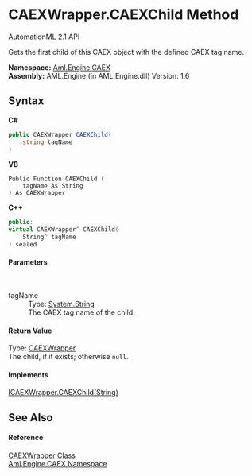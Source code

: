 # CAEXWrapper.CAEXChild Method 
AutomationML 2.1 API 

Gets the first child of this CAEX object with the defined CAEX tag name.

**Namespace:**&nbsp;<a href="N_Aml_Engine_CAEX">Aml.Engine.CAEX</a><br />**Assembly:**&nbsp;AML.Engine (in AML.Engine.dll) Version: 1.6

## Syntax

**C#**<br />
``` C#
public CAEXWrapper CAEXChild(
	string tagName
)
```

**VB**<br />
``` VB
Public Function CAEXChild ( 
	tagName As String
) As CAEXWrapper
```

**C++**<br />
``` C++
public:
virtual CAEXWrapper^ CAEXChild(
	String^ tagName
) sealed
```


#### Parameters
&nbsp;<dl><dt>tagName</dt><dd>Type: <a href="https://docs.microsoft.com/dotnet/api/system.string" target="_parent" rel="noopener noreferrer">System.String</a><br />The CAEX tag name of the child.</dd></dl>

#### Return Value
Type: <a href="T_Aml_Engine_CAEX_CAEXWrapper">CAEXWrapper</a><br />The child, if it exists; otherwise `null`.

#### Implements
<a href="M_Aml_Engine_CAEX_ICAEXWrapper_CAEXChild">ICAEXWrapper.CAEXChild(String)</a><br />

## See Also


#### Reference
<a href="T_Aml_Engine_CAEX_CAEXWrapper">CAEXWrapper Class</a><br /><a href="N_Aml_Engine_CAEX">Aml.Engine.CAEX Namespace</a><br />
